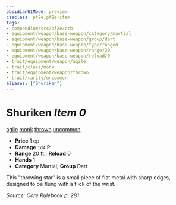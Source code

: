```yaml
---
obsidianUIMode: preview
cssclass: pf2e,pf2e-item
tags:
- compendium/src/pf2e/crb
- equipment/weapon/base-weapon/category/martial
- equipment/weapon/base-weapon/group/dart
- equipment/weapon/base-weapon/type/ranged
- equipment/weapon/base-weapon/range/20
- equipment/weapon/base-weapon/reload/0
- trait/equipment/weapon/agile
- trait/class/monk
- trait/equipment/weapon/thrown
- trait/rarity/uncommon
aliases: ["Shuriken"]
---
```

# Shuriken *Item 0*  
[agile](agile.md)  [monk](rules/traits/monk.md)  [thrown](thrown.md)  [uncommon](uncommon.md)  

- **Price** 1 cp
- **Damage** `1d4` P
- **Range** 20 ft.; **Reload** 0
- **Hands** 1
- **Category** Martial; **Group** Dart 

This "throwing star" is a small piece of flat metal with sharp edges, designed to be flung with a flick of the wrist.

*Source: Core Rulebook p. 281*